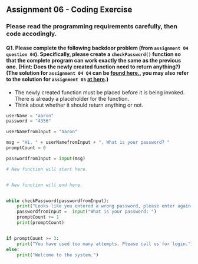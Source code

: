 ## Assignment 06 - Coding Exercise

### Please read the programming requirements carefully, then code accodingly.

#### Q1. Please complete the following backdoor problem (from ```assignment 04``` ```question 04```). Specifically, please create a ```checkPassword()``` function so that the complete program can work exactly the same as the previous one. (Hint:  Does the newly created function need to return anything?) (The solution for ```assignment 04 Q4``` can be [found here.](https://github.com/zwen/infs3400spring2021/blob/main/Assignments/Assignment_04_Q4_Solution.py), you may also refer to the solution for ```assignment 05``` [at here](https://github.com/zwen/infs3400spring2021/blob/main/Assignments/Assignment05_Solution.py).)

- The newly created function must be placed before it is being invoked. There is already a placeholder for the function.
- Think about whether it should return anything or not.

```python
userName = "aaron"
password = "4356"

userNamefromInput = "aaron"

msg = "Hi, " + userNamefromInput + ", What is your password? "
promptCount = 0

passwordfromInput = input(msg)

# New function will start here.


# New function will end here.


while checkPassword(passwordfromInput):
    print("Looks like you entered a wrong password, please enter again.")
    passwordfromInput =  input("What is your password: ")
    promptCount += 1
    print(promptCount)


if promptCount >= 3:
    print("You have used too many attempts. Please call us for login.")
else:
    print("Welcome to the system.")
```
